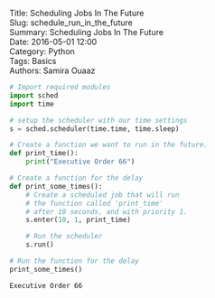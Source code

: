 Title: Scheduling Jobs In The Future  
Slug: schedule_run_in_the_future  
Summary: Scheduling Jobs In The Future  
Date: 2016-05-01 12:00  
Category: Python  
Tags: Basics  
Authors: Samira Ouaaz  


```python
# Import required modules
import sched
import time

# setup the scheduler with our time settings
s = sched.scheduler(time.time, time.sleep)
```


```python
# Create a function we want to run in the future.
def print_time():
    print("Executive Order 66")
```


```python
# Create a function for the delay
def print_some_times():
    # Create a scheduled job that will run
    # the function called 'print_time'
    # after 10 seconds, and with priority 1.
    s.enter(10, 1, print_time)

    # Run the scheduler
    s.run()
```


```python
# Run the function for the delay
print_some_times()
```

    Executive Order 66
